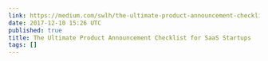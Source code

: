 ```yaml
---
link: https://medium.com/swlh/the-ultimate-product-announcement-checklist-for-saas-startups-cce95a4e442
date: 2017-12-10 15:26 UTC
published: true
title: The Ultimate Product Announcement Checklist for SaaS Startups
tags: []
---
```



